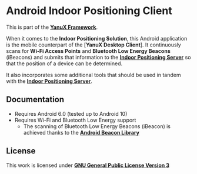 # Android Indoor Positioning Client
This is part of the [__YanuX Framework__](https://yanux-framework.github.io/). 

When it comes to the __Indoor Positioning Solution__, this Android application is the mobile counterpart of the [__YanuX Desktop Client__]. It continuously scans for __Wi-Fi Access Points__ and __Bluetooth Low Energy Beacons__ (iBeacons) and submits that information to the [__Indoor Positioning Server__](https://github.com/YanuX-Framework/YanuX-IPSServer) so that the position of a device can be determined.

It also incorporates some additional tools that should be used in tandem with the [__Indoor Positioning Server__](https://github.com/YanuX-Framework/YanuX-IPSServer).


## Documentation
- Requires Android 6.0 (tested up to Android 10)
- Requires Wi-Fi and Bluetooth Low Energy support
	- The scanning of Bluetooth Low Energy Beacons (iBeacon) is achieved thanks to the [__Android Beacon Library__](https://github.com/AltBeacon/android-beacon-library)

## License
This work is licensed under [__GNU General Public License Version 3__](LICENSE)